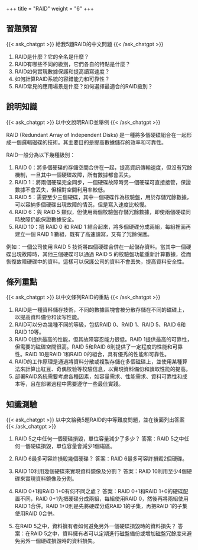 +++
title = "RAID"
weight = "6"
+++
## 習題預習
{{< ask_chatgpt >}}
給我5題RAID的中文問題
{{< /ask_chatgpt >}}

1. RAID是什麼？它的全名是什麼？ 
2. RAID有哪些不同的級別，它們各自的特點是什麼？ 
3. RAID如何實現數據保護和提高讀寫速度？ 
4. 如何計算RAID系統的容錯能力和可靠性？ 
5. RAID常見的應用場景是什麼？如何選擇最適合的RAID級別？   

## 說明知識
{{< ask_chatgpt >}}
以中文說明RAID並舉例
{{< /ask_chatgpt >}}

RAID (Redundant Array of Independent Disks) 是一種將多個硬碟組合在一起形成一個邏輯磁碟的技術。其主要目的是提高數據儲存的效率和可靠性。

RAID一般分為以下幾種級別：
1. RAID 0：將多個硬碟的存儲空間合併在一起，提高資訊傳輸速度，但沒有冗餘機制，一旦其中一個硬碟故障，所有數據都會丟失。
2. RAID 1：將兩個硬碟完全同步，一個硬碟故障時另一個硬碟可直接接管，保證數據不會丟失，但相對空間利用率較低。
3. RAID 5：需要至少三個硬碟，其中一個硬碟作為校驗盤，用於存儲冗餘數據，可以容納多個硬碟出現故障的情況，但是寫入速度比較慢。
4. RAID 6：與 RAID 5 類似，但使用兩個校驗盤存儲冗餘數據，即使兩個硬碟同時故障仍能保證數據安全。
5. RAID 10：把 RAID 0 和 RAID 1 結合起來，將多個硬碟分成兩組，每組裡面再建立一個 RAID 1 數組，既有了高速讀寫，又有了冗餘保護。

例如：一個公司使用 RAID 5 技術將四個硬碟合併在一起儲存資料。當其中一個硬碟出現故障時，其他三個硬碟可以通過 RAID 5 的校驗盤功能重新計算數據，從而恢復故障硬碟中的資料。這樣可以保護公司的資料不會丟失，提高資料安全性。   

## 條列重點
{{< ask_chatgpt >}}
以中文條列RAID的重點
{{< /ask_chatgpt >}}

1. RAID是一種資料儲存技術，不同的數據區塊會被分散存儲在不同的磁碟上，以提高資料備份和读写性能。 
2. RAID可以分為幾種不同的等級，包括RAID 0、RAID 1、RAID 5、RAID 6和RAID 10等。 
3. RAID 0提供最高的性能，但其故障容忍能力很低。RAID 1提供最高的可靠性，但需要的磁碟空間很高。RAID 5和RAID 6則提供了一定程度的性能和可靠性。RAID 10是RAID 1和RAID 0的組合，具有優秀的性能和可靠性。 
4. RAID的工作原理是通過將資料分散或複製存儲在多個磁碟上，並使用某種算法來計算出紅豆、奇偶校验等校驗信息，以實現資料備份和讀取性能的提高。 
5. 部署RAID系統需要考慮各種因素，如容量需求、性能需求、資料可靠性和成本等，且在部署過程中需要遵守一些最佳實踐。   

## 知識測驗
{{< ask_chatgpt >}}
以中文給我5題RAID的中等難度問題，並在後面列出答案
{{< /ask_chatgpt >}}

1. RAID 5之中任何一個硬碟損毀，單位容量減少了多少？
答案：RAID 5之中任何一個硬碟損毀，單位容量會減少1個磁區。

2. RAID 6最多可容許損毀幾個硬碟？
答案：RAID 6最多可容許損毀2個硬碟。

3. RAID 10利用幾個硬碟來實現資料鏡像及分割？
答案：RAID 10利用至少4個硬碟來實現資料鏡像及分割。

4. RAID 0+1和RAID 1+0有何不同之處？
答案：RAID 0+1和RAID 1+0的硬碟配置不同，RAID 0+1先把硬碟分成兩組，每組使用RAID 0，然後再將兩組使用RAID 1合併。RAID 1+0則是先將硬碟分成RAID 1的子集，再把RAID 1的子集使用RAID 0合併。

5. 在RAID 5之中，資料擁有者如何避免另外一個硬碟損毀時的資料損失？
答案：在RAID 5之中，資料擁有者可以定期進行磁盤備份或增加磁盤冗餘度來避免另外一個硬碟損毀時的資料損失。   

